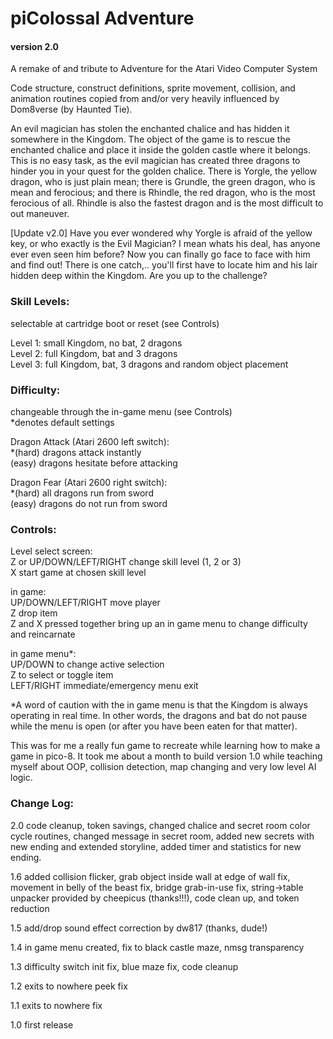 # piColossal Adventure
#### version 2.0

A remake of and tribute to Adventure for the Atari Video Computer System

Code structure, construct definitions, sprite movement, collision, and animation routines copied from and/or very heavily influenced by Dom8verse (by Haunted Tie).

An evil magician has stolen the enchanted chalice and has hidden it somewhere in the Kingdom. The object of the game is to rescue the enchanted chalice and place it inside the golden castle where it belongs. This is no easy task, as the evil magician has created three dragons to hinder you in your quest for the golden chalice. There is Yorgle, the yellow dragon, who is just plain mean; there is Grundle, the green dragon, who is mean and ferocious; and there is Rhindle, the red dragon, who is the most ferocious of all. Rhindle is also the fastest dragon and is the most difficult to out maneuver.

[Update v2.0] Have you ever wondered why Yorgle is afraid of the yellow key, or who exactly is the Evil Magician? I mean whats his deal, has anyone ever even seen him before? Now you can finally go face to face with him and find out! There is one catch,.. you'll first have to locate him and his lair hidden deep within the Kingdom. Are you up to the challenge?

### Skill Levels:

selectable at cartridge boot or reset (see Controls)

Level 1: small Kingdom, no bat, 2 dragons  
Level 2: full Kingdom, bat and 3 dragons  
Level 3: full Kingdom, bat, 3 dragons and random object placement  

### Difficulty:

changeable through the in-game menu (see Controls)  
*denotes default settings

Dragon Attack (Atari 2600 left switch):  
*(hard) dragons attack instantly  
(easy) dragons hesitate before attacking  

Dragon Fear (Atari 2600 right switch):  
*(hard) all dragons run from sword  
(easy) dragons do not run from sword  

### Controls:

Level select screen:  
Z or UP/DOWN/LEFT/RIGHT change skill level (1, 2 or 3)  
X start game at chosen skill level  

in game:  
UP/DOWN/LEFT/RIGHT move player  
Z drop item  
Z and X pressed together bring up an in game menu to change difficulty and reincarnate  

in game menu*:  
UP/DOWN to change active selection  
Z to select or toggle item  
LEFT/RIGHT immediate/emergency menu exit  

*A word of caution with the in game menu is that the Kingdom is always operating in real time. In other words, the dragons and bat do not pause while the menu is open (or after you have been eaten for that matter).

This was for me a really fun game to recreate while learning how to make a game in pico-8. It took me about a month to build version 1.0 while teaching myself about OOP, collision detection, map changing and very low level AI logic.

### Change Log:

2.0 code cleanup, token savings, changed chalice and secret room color cycle routines, changed message in secret room, added new secrets with new ending and extended storyline, added timer and statistics for new ending.

1.6 added collision flicker, grab object inside wall at edge of wall fix, movement in belly of the beast fix, bridge grab-in-use fix, string->table unpacker provided by cheepicus (thanks!!!), code clean up, and token reduction

1.5 add/drop sound effect correction by dw817 (thanks, dude!)

1.4 in game menu created, fix to black castle maze, nmsg transparency

1.3 difficulty switch init fix, blue maze fix, code cleanup

1.2 exits to nowhere peek fix

1.1 exits to nowhere fix

1.0 first release
